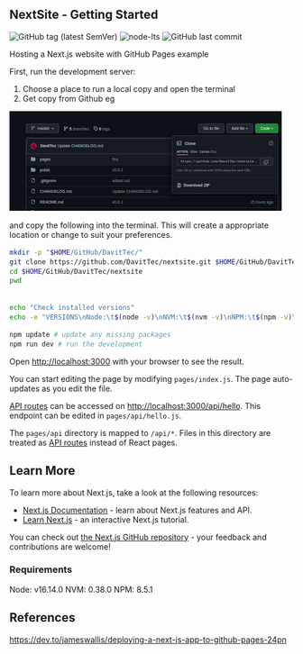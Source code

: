 ## NextSite - Getting Started

![GitHub tag (latest SemVer)](https://img.shields.io/github/v/tag/davittec/nextsite?label=version&logo=davit&sort=semver)
![node-lts](https://img.shields.io/node/v/next?color=%23750e35&style=flat-square)
![GitHub last commit](https://img.shields.io/github/last-commit/davittec/nextsite?color=%23750e35&style=flat-square)

Hosting a Next.js website with GitHub Pages example


First, run the development server:

1. Choose a place to run a local copy and open the terminal
1. Get copy from Github  eg

![Clone](public/img/clone.png)

and copy the following into the terminal. This will create a appropriate location or change to suit your preferences.
```bash
mkdir -p "$HOME/GitHub/DavitTec/"
git clone https://github.com/DavitTec/nextsite.git $HOME/GitHub/DavitTec/nextsite
cd $HOME/GitHub/DavitTec/nextsite
pwd

```


```bash

echo "Check installed versions"
echo -e "VERSIONS\nNode:\t$(node -v)\nNVM:\t$(nvm -v)\nNPM:\t$(npm -v)\n"

```

```bash
npm update # update any missing packages
npm run dev # run the development

```
Open [http://localhost:3000](http://localhost:3000) with your browser to see the result.

You can start editing the page by modifying `pages/index.js`.
The page auto-updates as you edit the file.


[API routes](https://nextjs.org/docs/api-routes/introduction) can be accessed on [http://localhost:3000/api/hello](http://localhost:3000/api/hello). This endpoint can be edited in `pages/api/hello.js`.

The `pages/api` directory is mapped to `/api/*`. Files in this directory are treated as [API routes](https://nextjs.org/docs/api-routes/introduction) instead of React pages.

## Learn More

To learn more about Next.js, take a look at the following resources:

- [Next.js Documentation](https://nextjs.org/docs) - learn about Next.js features and API.
- [Learn Next.js](https://nextjs.org/learn) - an interactive Next.js tutorial.

You can check out [the Next.js GitHub repository](https://github.com/vercel/next.js/) - your feedback and contributions are welcome!

### Requirements
Node:	v16.14.0
NVM:	0.38.0
NPM:	8.5.1

## References
https://dev.to/jameswallis/deploying-a-next-js-app-to-github-pages-24pn
